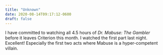 ```yaml
---
title: "Unknown"
date: 2020-08-14T09:17:12-0600
draft: false
---
```


I have committed to watching all 4.5 hours of _Dr. Mabuse: The Gambler_ before it leaves Criterion this month.
I watched the first part last night. Excellent! Especially the first two acts where Mabuse is a hyper-competent villain.
